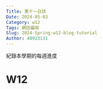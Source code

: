 ```yaml
---
Title: 第十一日誌
Date: 2024-05-03 
Category: w12
Tags: 網誌編寫
Slug: 2024-Spring-w12-blog-tutorial
Author: 40923131
---
```


紀錄本學期的每週進度

<!-- PELICAN_END_SUMMARY -->

# W12



